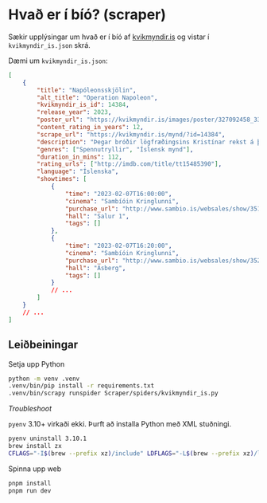 # Hvað er í bíó? (scraper)

Sækir upplýsingar um hvað er í bíó af [kvikmyndir.is](www.kvikmyndir.is) og vistar í `kvikmyndir_is.json` skrá.

Dæmi um `kvikmyndir_is.json`:

```json
[
	{
		"title": "Napóleonsskjölin",
		"alt_title": "Operation Napoleon",
		"kvikmyndir_is_id": 14384,
		"release_year": 2023,
		"poster_url": "https://kvikmyndir.is/images/poster/327092458_3367804013538075_157996108085253869_n-1674479787.jpg",
		"content_rating_in_years": 12,
		"scrape_url": "https://kvikmyndir.is/mynd/?id=14384",
		"description": "Þegar bróðir lögfræðingsins Kristínar rekst á þýskt flugvélarflak úr seinni heimstyrjöld á toppi Vatnajökuls, dragast þau bæði inn í atburðarás upp á líf og dauða, hundelt af hópi manna sem skirrist einskis við að halda áratuga gamalt leyndarmál.",
		"genres": ["Spennutryllir", "Íslensk mynd"],
		"duration_in_mins": 112,
		"rating_urls": ["http://imdb.com/title/tt15485390"],
		"language": "Íslenska",
		"showtimes": [
			{
				"time": "2023-02-07T16:00:00",
				"cinema": "Sambíóin Kringlunni",
				"purchase_url": "http://www.sambio.is/websales/show/351850/",
				"hall": "Salur 1",
				"tags": []
			},
			{
				"time": "2023-02-07T16:20:00",
				"cinema": "Sambíóin Kringlunni",
				"purchase_url": "http://www.sambio.is/websales/show/352257/",
				"hall": "Ásberg",
				"tags": []
			}
			// ...
		]
	}
	// ...
]
```

## Leiðbeiningar

Setja upp Python

```bash
python -m venv .venv
.venv/bin/pip install -r requirements.txt
.venv/bin/scrapy runspider Scraper/spiders/kvikmyndir_is.py
```

_Troubleshoot_

`pyenv` 3.10+ virkaði ekki. Þurft að installa Python með XML stuðningi.

```bash
pyenv uninstall 3.10.1
brew install zx
CFLAGS="-I$(brew --prefix xz)/include" LDFLAGS="-L$(brew --prefix xz)/lib" pyenv install 3.10
```

Spinna upp web

```bash
pnpm install
pnpm run dev
```

